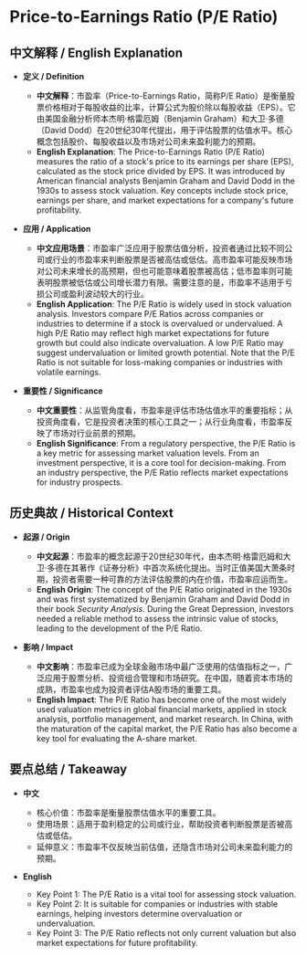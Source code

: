 # Price-to-Earnings Ratio (P/E Ratio)

## 中文解释 / English Explanation

* **定义 / Definition**  
  - **中文解释**：市盈率（Price-to-Earnings Ratio，简称P/E Ratio）是衡量股票价格相对于每股收益的比率，计算公式为股价除以每股收益（EPS）。它由美国金融分析师本杰明·格雷厄姆（Benjamin Graham）和大卫·多德（David Dodd）在20世纪30年代提出，用于评估股票的估值水平。核心概念包括股价、每股收益以及市场对公司未来盈利能力的预期。  
  - **English Explanation**: The Price-to-Earnings Ratio (P/E Ratio) measures the ratio of a stock's price to its earnings per share (EPS), calculated as the stock price divided by EPS. It was introduced by American financial analysts Benjamin Graham and David Dodd in the 1930s to assess stock valuation. Key concepts include stock price, earnings per share, and market expectations for a company's future profitability.

* **应用 / Application**  
  - **中文应用场景**：市盈率广泛应用于股票估值分析，投资者通过比较不同公司或行业的市盈率来判断股票是否被高估或低估。高市盈率可能反映市场对公司未来增长的高预期，但也可能意味着股票被高估；低市盈率则可能表明股票被低估或公司增长潜力有限。需要注意的是，市盈率不适用于亏损公司或盈利波动较大的行业。  
  - **English Application**: The P/E Ratio is widely used in stock valuation analysis. Investors compare P/E Ratios across companies or industries to determine if a stock is overvalued or undervalued. A high P/E Ratio may reflect high market expectations for future growth but could also indicate overvaluation. A low P/E Ratio may suggest undervaluation or limited growth potential. Note that the P/E Ratio is not suitable for loss-making companies or industries with volatile earnings.

* **重要性 / Significance**  
  - **中文重要性**：从监管角度看，市盈率是评估市场估值水平的重要指标；从投资角度看，它是投资者决策的核心工具之一；从行业角度看，市盈率反映了市场对行业前景的预期。  
  - **English Significance**: From a regulatory perspective, the P/E Ratio is a key metric for assessing market valuation levels. From an investment perspective, it is a core tool for decision-making. From an industry perspective, the P/E Ratio reflects market expectations for industry prospects.

## 历史典故 / Historical Context

* **起源 / Origin**  
  - **中文起源**：市盈率的概念起源于20世纪30年代，由本杰明·格雷厄姆和大卫·多德在其著作《证券分析》中首次系统化提出。当时正值美国大萧条时期，投资者需要一种可靠的方法评估股票的内在价值，市盈率应运而生。  
  - **English Origin**: The concept of the P/E Ratio originated in the 1930s and was first systematized by Benjamin Graham and David Dodd in their book *Security Analysis*. During the Great Depression, investors needed a reliable method to assess the intrinsic value of stocks, leading to the development of the P/E Ratio.

* **影响 / Impact**  
  - **中文影响**：市盈率已成为全球金融市场中最广泛使用的估值指标之一，广泛应用于股票分析、投资组合管理和市场研究。在中国，随着资本市场的成熟，市盈率也成为投资者评估A股市场的重要工具。  
  - **English Impact**: The P/E Ratio has become one of the most widely used valuation metrics in global financial markets, applied in stock analysis, portfolio management, and market research. In China, with the maturation of the capital market, the P/E Ratio has also become a key tool for evaluating the A-share market.

## 要点总结 / Takeaway

* **中文**  
  - 核心价值：市盈率是衡量股票估值水平的重要工具。  
  - 使用场景：适用于盈利稳定的公司或行业，帮助投资者判断股票是否被高估或低估。  
  - 延伸意义：市盈率不仅反映当前估值，还隐含市场对公司未来盈利能力的预期。  

* **English**  
  - Key Point 1: The P/E Ratio is a vital tool for assessing stock valuation.  
  - Key Point 2: It is suitable for companies or industries with stable earnings, helping investors determine overvaluation or undervaluation.  
  - Key Point 3: The P/E Ratio reflects not only current valuation but also market expectations for future profitability.